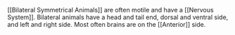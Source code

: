 [[Bilateral Symmetrical Animals]] are often motile and have a [[Nervous System]]. Bilateral animals have a head and tail end, dorsal and ventral side, and left and right side. Most often brains are on the [[Anterior]] side.